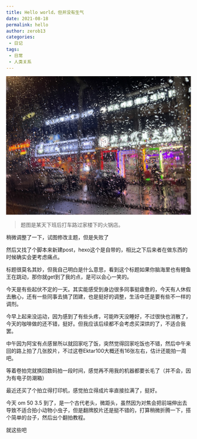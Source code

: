 ```yaml
---
title: Hello world，但并没有生气
date: 2021-08-18 
permalink: hello
author: zerob13
categories:
 - 日记
tags: 
 - 日常
 - 人类关系
---
```

![](/assets/images/20210818.jpeg)

>题图是某天下班后打车路过家楼下的火锅店。

稍微调整了一下，试图修改主题，但是失败了

然后又找了个脚本来新建post，hexo这个是自带的，相比之下后来者在做东西的时候确实会更考虑痛点。

标题很莫名其妙，但我自己明白是什么意思，看到这个标题如果你脑海里也有鲤鱼王在跳动，那你就get到了我的点，是可以会心一笑的。

今天是有些起伏不定的一天。其实能感受到身边很多同事挺疲惫的，今天有人休假去散心，还有一些同事去搞了团建，也是挺好的调整，生活中还是要有些不一样的调剂。

今早上起来没运动，因为感到了有些头疼，可能昨天没睡好，不过很快也消散了，今天的咖啡做的还不错，挺好。但我应该后续都不会考虑买深烘的了，不适合我罢。

中午因为阿宝有点感冒所以就回家吃了饭，突然觉得回家吃饭也不错，然后中午来回的路上拍了几张胶片，不过这卷Ektar100大概还有16张左右，估计还能拍一周吧。

等着卷拍完就换回数码拍一段时间，感觉再不用我的机器都要长毛了（并不会，因为有电子防潮箱）

最近还买了个拍立得打印机，感觉拍立得成片率直接拉满了，挺好。

今天 om 50 3.5 到了，是一个古代老头，微距头，虽然因为对焦会把前端伸出去导致不适合拍小动物小虫子，但是翻牌胶片还是挺不错的，打算稍微折腾一下，搭个简单的台子，然后出个翻拍教程。

就这些吧
